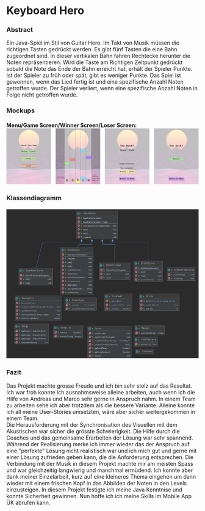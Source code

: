 # Keyboard Hero

### Abstract
Ein Java-Spiel im Stil von Guitar Hero. 
Im Takt von Musik müssen die richtigen Tasten gedrückt werden. Es gibt fünf Tasten die eine Bahn zugeordnet sind. 
In dieser vertikalen Bahn fahren Rechtecke herunter die Noten repräsentieren. Wird die Taste am Richtigen Zeitpunkt 
gedrückt sobald die Note das Ende der Bahn erreicht hat, erhält der Spieler Punkte. Ist der Spieler zu früh oder spät,
gibt es weniger Punkte. Das Spiel ist gewonnen, wenn das Lied fertig ist und eine spezifische Anzahl Noten getroffen wurde.
Der Spieler verliert, wenn eine spezifische Anzahl Noten in Folge nicht getroffen wurde.

### Mockups
#### Menu/Game Screen/Winner Screen/Loser Screen:<br>![Mockups](Admin/Mockups/Keyboard_Hero.png )

### Klassendiagramm <br><br>![Mockups](Admin/Klassendiagramm.png )

### Fazit
Das Projekt machte grosse Freude und ich bin sehr stolz auf das Resultat.
Ich war froh konnte ich ausnahmsweise alleine arbeiten, auch wenn ich die Hilfe
von Andreas und Marco sehr gerne in Anspruch nahm. In einem Team zu arbeiten sehe
ich aber trotzdem als die bessere Variante. Alleine konnte ich all meine User-Stories
umsetzten, wäre aber sicher weitergekommen in einem Team. <br> Die Herausforderung mit der 
Synchronisation des Visuellen mit dem Akustischen war sicher die grösste Schwierigkeit.
Die Hilfe durch die Coaches und das gemeinsame Erarbeiten der Lösung war sehr spannend.
Während der Realisierung merke ich immer wieder das der Anspruch auf eine "perfekte" Lösung
nicht realistisch war und ich mich gut und gerne mit einer Lösung zufrieden geben kann, die
die Anforderung entsprechen. Die Verbindung mit der Musik in diesem Projekt machte mir
am meisten Spass und war gleichzeitig langwierig und manchmal ermüdend. Ich konnte aber
dank meiner Einzelarbeit, kurz auf eine kleineres Thema eingehen um dann wieder mit einem frischen Kopf in das
Abbilden der Noten in den Levels einzusteigen. In diesem Projekt festigte ich meine Java
Kenntnise und konnte Sicherheit gewinnen. Nun hoffe ich ich meine Skills im Mobile App ÜK
abrufen kann.
